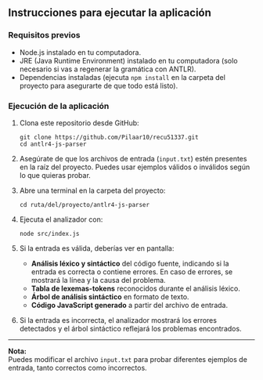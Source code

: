 ## Instrucciones para ejecutar la aplicación

### Requisitos previos

- Node.js instalado en tu computadora.
- JRE (Java Runtime Environment) instalado en tu computadora (solo necesario si vas a regenerar la gramática con ANTLR).
- Dependencias instaladas (ejecuta `npm install` en la carpeta del proyecto para asegurarte de que todo está listo).

### Ejecución de la aplicación

1. Clona este repositorio desde GitHub:
   ```
   git clone https://github.com/Pilaar10/recu51337.git
   cd antlr4-js-parser
   ```

2. Asegúrate de que los archivos de entrada (`input.txt`) estén presentes en la raíz del proyecto. Puedes usar ejemplos válidos o inválidos según lo que quieras probar.

3. Abre una terminal en la carpeta del proyecto:
   ```
   cd ruta/del/proyecto/antlr4-js-parser
   ```

4. Ejecuta el analizador con:
   ```
   node src/index.js
   ```

5. Si la entrada es válida, deberías ver en pantalla:
   - **Análisis léxico y sintáctico** del código fuente, indicando si la entrada es correcta o contiene errores. En caso de errores, se mostrará la línea y la causa del problema.
   - **Tabla de lexemas-tokens** reconocidos durante el análisis léxico.
   - **Árbol de análisis sintáctico** en formato de texto.
   - **Código JavaScript generado** a partir del archivo de entrada.

6. Si la entrada es incorrecta, el analizador mostrará los errores detectados y el árbol sintáctico reflejará los problemas encontrados.

---

**Nota:**  
Puedes modificar el archivo `input.txt` para probar diferentes ejemplos de entrada, tanto correctos como incorrectos.
